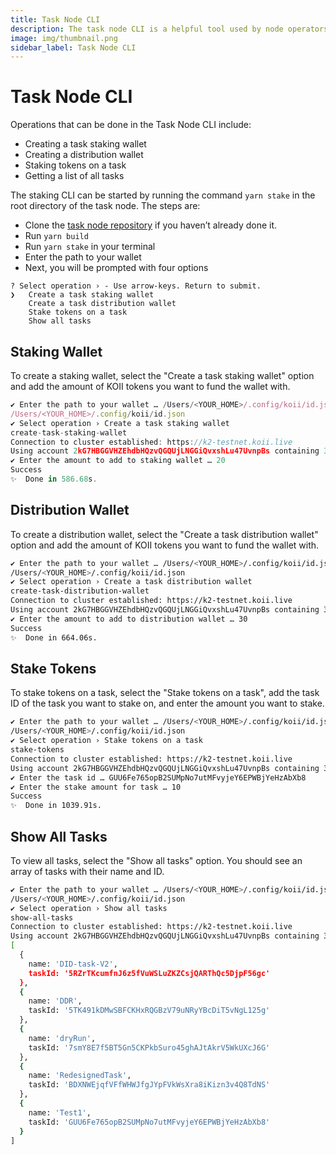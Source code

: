```yaml
---
title: Task Node CLI
description: The task node CLI is a helpful tool used by node operators for 4 different reasons.
image: img/thumbnail.png
sidebar_label: Task Node CLI
---
```


# Task Node CLI

Operations that can be done in the Task Node CLI include:

- Creating a task staking wallet
- Creating a distribution wallet
- Staking tokens on a task
- Getting a list of all tasks

The staking CLI can be started by running the command `yarn stake` in the root directory of the task node. The steps are:

- Clone the [task node repository](https://gitlab.com/koii-network/task-node) if you haven’t already done it.
- Run `yarn build`
- Run `yarn stake` in your terminal
- Enter the path to your wallet
- Next, you will be prompted with four options

```
? Select operation › - Use arrow-keys. Return to submit.
❯   Create a task staking wallet
    Create a task distribution wallet
    Stake tokens on a task
    Show all tasks
```

## Staking Wallet&#x20;

To create a staking wallet, select the "Create a task staking wallet" option and add the amount of KOII tokens you want to fund the wallet with.

```javascript
✔ Enter the path to your wallet … /Users/<YOUR_HOME>/.config/koii/id.json
/Users/<YOUR_HOME>/.config/koii/id.json
✔ Select operation › Create a task staking wallet
create-task-staking-wallet
Connection to cluster established: https://k2-testnet.koii.live
Using account 2kG7HBGGVHZEhdbHQzvQGQUjLNGGiQvxshLu47UvnpBs containing 379.99414788 KOII to pay for fees
✔ Enter the amount to add to staking wallet … 20
Success
✨  Done in 586.68s.
```

## Distribution Wallet

To create a distribution wallet, select the "Create a task distribution wallet" option and add the amount of KOII tokens you want to fund the wallet with.

```bash
✔ Enter the path to your wallet … /Users/<YOUR_HOME>/.config/koii/id.json
/Users/<YOUR_HOME>/.config/koii/id.json
✔ Select operation › Create a task distribution wallet
create-task-distribution-wallet
Connection to cluster established: https://k2-testnet.koii.live
Using account 2kG7HBGGVHZEhdbHQzvQGQUjLNGGiQvxshLu47UvnpBs containing 359.992541 KOII to pay for fees
✔ Enter the amount to add to distribution wallet … 30
Success
✨  Done in 664.06s.
```

## Stake Tokens

To stake tokens on a task, select the "Stake tokens on a task", add the task ID of the task you want to stake on, and enter the amount you want to stake.

```bash
✔ Enter the path to your wallet … /Users/<YOUR_HOME>/.config/koii/id.json
/Users/<YOUR_HOME>/.config/koii/id.json
✔ Select operation › Stake tokens on a task
stake-tokens
Connection to cluster established: https://k2-testnet.koii.live
Using account 2kG7HBGGVHZEhdbHQzvQGQUjLNGGiQvxshLu47UvnpBs containing 329.992531 KOII to pay for fees
✔ Enter the task id … GUU6Fe765opB2SUMpNo7utMFvyjeY6EPWBjYeHzAbXb8
✔ Enter the stake amount for task … 10
Success
✨  Done in 1039.91s.
```

## Show All Tasks

To view all tasks, select the "Show all tasks" option. You should see an array of tasks with their name and ID.

```bash
✔ Enter the path to your wallet … /Users/<YOUR_HOME>/.config/koii/id.json
/Users/<YOUR_HOME>/.config/koii/id.json
✔ Select operation › Show all tasks
show-all-tasks
Connection to cluster established: https://k2-testnet.koii.live
Using account 2kG7HBGGVHZEhdbHQzvQGQUjLNGGiQvxshLu47UvnpBs containing 329.992531 KOII to pay for fees
[
  {
    name: 'DID-task-V2',
    taskId: '5RZrTKcumfnJ6z5fVuWSLuZKZCsjQARThQc5DjpF56gc'
  },
  {
    name: 'DDR',
    taskId: '5TK491kDMwSBFCKHxRQGBzV79uNRyYBcDiT5vNgL125g'
  },
  {
    name: 'dryRun',
    taskId: '7smY8E7f5BT5Gn5CKPkbSuro45ghAJtAkrV5WkUXcJ6G'
  },
  {
    name: 'RedesignedTask',
    taskId: 'BDXNWEjqfVFfWHWJfgJYpFVkWsXra8iKizn3v4Q8TdNS'
  },
  {
    name: 'Test1',
    taskId: 'GUU6Fe765opB2SUMpNo7utMFvyjeY6EPWBjYeHzAbXb8'
  }
]
```
